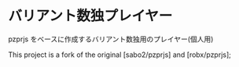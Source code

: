 # バリアント数独プレイヤー

pzprjs をベースに作成するバリアント数独用のプレイヤー(個人用)

This project is a fork of the original [sabo2/pzprjs] and [robx/pzprjs];
